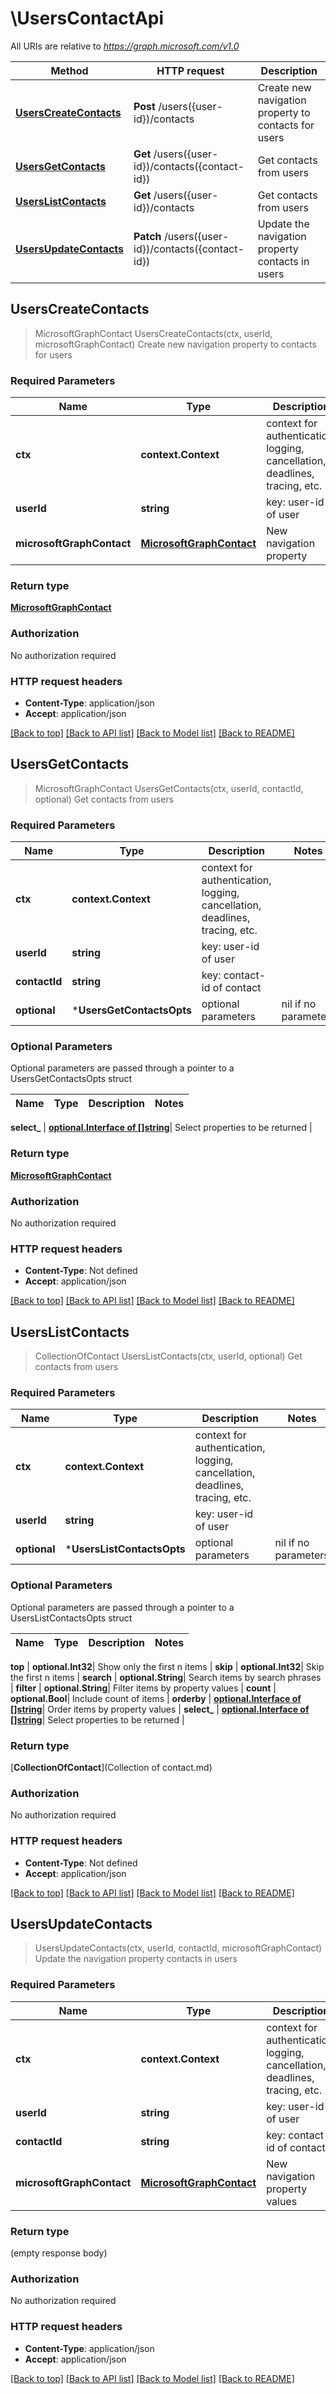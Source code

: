 # \UsersContactApi

All URIs are relative to *https://graph.microsoft.com/v1.0*

Method | HTTP request | Description
------------- | ------------- | -------------
[**UsersCreateContacts**](UsersContactApi.md#UsersCreateContacts) | **Post** /users({user-id})/contacts | Create new navigation property to contacts for users
[**UsersGetContacts**](UsersContactApi.md#UsersGetContacts) | **Get** /users({user-id})/contacts({contact-id}) | Get contacts from users
[**UsersListContacts**](UsersContactApi.md#UsersListContacts) | **Get** /users({user-id})/contacts | Get contacts from users
[**UsersUpdateContacts**](UsersContactApi.md#UsersUpdateContacts) | **Patch** /users({user-id})/contacts({contact-id}) | Update the navigation property contacts in users



## UsersCreateContacts

> MicrosoftGraphContact UsersCreateContacts(ctx, userId, microsoftGraphContact)
Create new navigation property to contacts for users

### Required Parameters


Name | Type | Description  | Notes
------------- | ------------- | ------------- | -------------
**ctx** | **context.Context** | context for authentication, logging, cancellation, deadlines, tracing, etc.
**userId** | **string**| key: user-id of user | 
**microsoftGraphContact** | [**MicrosoftGraphContact**](MicrosoftGraphContact.md)| New navigation property | 

### Return type

[**MicrosoftGraphContact**](microsoft.graph.contact.md)

### Authorization

No authorization required

### HTTP request headers

- **Content-Type**: application/json
- **Accept**: application/json

[[Back to top]](#) [[Back to API list]](../README.md#documentation-for-api-endpoints)
[[Back to Model list]](../README.md#documentation-for-models)
[[Back to README]](../README.md)


## UsersGetContacts

> MicrosoftGraphContact UsersGetContacts(ctx, userId, contactId, optional)
Get contacts from users

### Required Parameters


Name | Type | Description  | Notes
------------- | ------------- | ------------- | -------------
**ctx** | **context.Context** | context for authentication, logging, cancellation, deadlines, tracing, etc.
**userId** | **string**| key: user-id of user | 
**contactId** | **string**| key: contact-id of contact | 
 **optional** | ***UsersGetContactsOpts** | optional parameters | nil if no parameters

### Optional Parameters

Optional parameters are passed through a pointer to a UsersGetContactsOpts struct


Name | Type | Description  | Notes
------------- | ------------- | ------------- | -------------


 **select_** | [**optional.Interface of []string**](string.md)| Select properties to be returned | 

### Return type

[**MicrosoftGraphContact**](microsoft.graph.contact.md)

### Authorization

No authorization required

### HTTP request headers

- **Content-Type**: Not defined
- **Accept**: application/json

[[Back to top]](#) [[Back to API list]](../README.md#documentation-for-api-endpoints)
[[Back to Model list]](../README.md#documentation-for-models)
[[Back to README]](../README.md)


## UsersListContacts

> CollectionOfContact UsersListContacts(ctx, userId, optional)
Get contacts from users

### Required Parameters


Name | Type | Description  | Notes
------------- | ------------- | ------------- | -------------
**ctx** | **context.Context** | context for authentication, logging, cancellation, deadlines, tracing, etc.
**userId** | **string**| key: user-id of user | 
 **optional** | ***UsersListContactsOpts** | optional parameters | nil if no parameters

### Optional Parameters

Optional parameters are passed through a pointer to a UsersListContactsOpts struct


Name | Type | Description  | Notes
------------- | ------------- | ------------- | -------------

 **top** | **optional.Int32**| Show only the first n items | 
 **skip** | **optional.Int32**| Skip the first n items | 
 **search** | **optional.String**| Search items by search phrases | 
 **filter** | **optional.String**| Filter items by property values | 
 **count** | **optional.Bool**| Include count of items | 
 **orderby** | [**optional.Interface of []string**](string.md)| Order items by property values | 
 **select_** | [**optional.Interface of []string**](string.md)| Select properties to be returned | 

### Return type

[**CollectionOfContact**](Collection of contact.md)

### Authorization

No authorization required

### HTTP request headers

- **Content-Type**: Not defined
- **Accept**: application/json

[[Back to top]](#) [[Back to API list]](../README.md#documentation-for-api-endpoints)
[[Back to Model list]](../README.md#documentation-for-models)
[[Back to README]](../README.md)


## UsersUpdateContacts

> UsersUpdateContacts(ctx, userId, contactId, microsoftGraphContact)
Update the navigation property contacts in users

### Required Parameters


Name | Type | Description  | Notes
------------- | ------------- | ------------- | -------------
**ctx** | **context.Context** | context for authentication, logging, cancellation, deadlines, tracing, etc.
**userId** | **string**| key: user-id of user | 
**contactId** | **string**| key: contact-id of contact | 
**microsoftGraphContact** | [**MicrosoftGraphContact**](MicrosoftGraphContact.md)| New navigation property values | 

### Return type

 (empty response body)

### Authorization

No authorization required

### HTTP request headers

- **Content-Type**: application/json
- **Accept**: application/json

[[Back to top]](#) [[Back to API list]](../README.md#documentation-for-api-endpoints)
[[Back to Model list]](../README.md#documentation-for-models)
[[Back to README]](../README.md)

